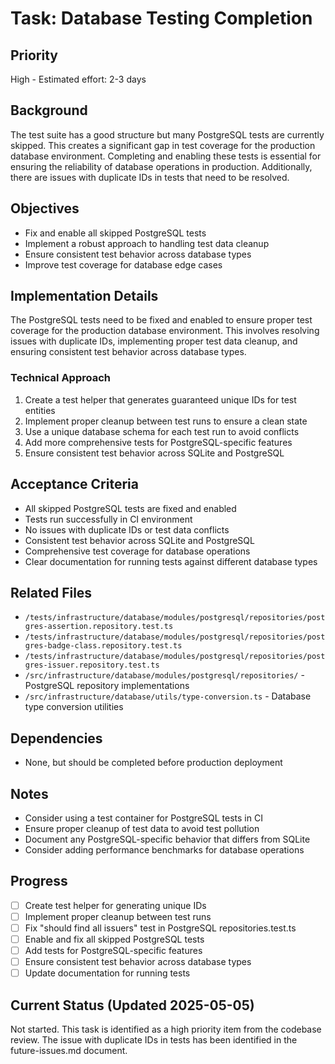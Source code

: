 # Task: Database Testing Completion

## Priority
High - Estimated effort: 2-3 days

## Background
The test suite has a good structure but many PostgreSQL tests are currently skipped. This creates a significant gap in test coverage for the production database environment. Completing and enabling these tests is essential for ensuring the reliability of database operations in production. Additionally, there are issues with duplicate IDs in tests that need to be resolved.

## Objectives
- Fix and enable all skipped PostgreSQL tests
- Implement a robust approach to handling test data cleanup
- Ensure consistent test behavior across database types
- Improve test coverage for database edge cases

## Implementation Details
The PostgreSQL tests need to be fixed and enabled to ensure proper test coverage for the production database environment. This involves resolving issues with duplicate IDs, implementing proper test data cleanup, and ensuring consistent test behavior across database types.

### Technical Approach
1. Create a test helper that generates guaranteed unique IDs for test entities
2. Implement proper cleanup between test runs to ensure a clean state
3. Use a unique database schema for each test run to avoid conflicts
4. Add more comprehensive tests for PostgreSQL-specific features
5. Ensure consistent test behavior across SQLite and PostgreSQL

## Acceptance Criteria
- All skipped PostgreSQL tests are fixed and enabled
- Tests run successfully in CI environment
- No issues with duplicate IDs or test data conflicts
- Consistent test behavior across SQLite and PostgreSQL
- Comprehensive test coverage for database operations
- Clear documentation for running tests against different database types

## Related Files
- `/tests/infrastructure/database/modules/postgresql/repositories/postgres-assertion.repository.test.ts`
- `/tests/infrastructure/database/modules/postgresql/repositories/postgres-badge-class.repository.test.ts`
- `/tests/infrastructure/database/modules/postgresql/repositories/postgres-issuer.repository.test.ts`
- `/src/infrastructure/database/modules/postgresql/repositories/` - PostgreSQL repository implementations
- `/src/infrastructure/database/utils/type-conversion.ts` - Database type conversion utilities

## Dependencies
- None, but should be completed before production deployment

## Notes
- Consider using a test container for PostgreSQL tests in CI
- Ensure proper cleanup of test data to avoid test pollution
- Document any PostgreSQL-specific behavior that differs from SQLite
- Consider adding performance benchmarks for database operations

## Progress
- [ ] Create test helper for generating unique IDs
- [ ] Implement proper cleanup between test runs
- [ ] Fix "should find all issuers" test in PostgreSQL repositories.test.ts
- [ ] Enable and fix all skipped PostgreSQL tests
- [ ] Add tests for PostgreSQL-specific features
- [ ] Ensure consistent test behavior across database types
- [ ] Update documentation for running tests

## Current Status (Updated 2025-05-05)
Not started. This task is identified as a high priority item from the codebase review. The issue with duplicate IDs in tests has been identified in the future-issues.md document.
